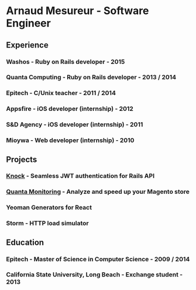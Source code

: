 # Arnaud Mesureur - Software Engineer

## Experience

### Washos - Ruby on Rails developer - 2015
### Quanta Computing - Ruby on Rails developer - 2013 / 2014
### Epitech - C/Unix teacher - 2011 / 2014
### Appsfire - iOS developer (internship) - 2012
### S&D Agency - iOS developer (internship) - 2011
### Mioywa - Web developer  (internship) - 2010

## Projects

### [Knock](https://github.com/nsarno/knock) - Seamless JWT authentication for Rails API
### [Quanta Monitoring](https://www.quanta-monitoring.com/) - Analyze and speed up your Magento store
### Yeoman Generators for React
### Storm - HTTP load simulator

## Education

### Epitech - Master of Science in Computer Science - 2009 / 2014
### California State University, Long Beach - Exchange student - 2013
